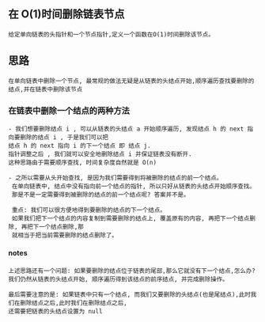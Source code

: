 ## 在 O(1)时间删除链表节点
    给定单向链表的头指针和一个节点指针,定义一个函数在O(1)时间删除该节点。

## 思路
    在单向链表中删除一个节点, 最常规的做法无疑是从链表的头结点开始,顺序遍历查找要删除的结点,并在链表中删除该节点

### 在链表中删除一个结点的两种方法
    - 我们想要删除结点 i , 可以从链表的头结点 a 开始顺序遍历, 发现结点 h 的 next 指向要删除的结点 i , 于是我们可以把
    结点 h 的 next 指向 i 的下一个结点 即 结点 j.
    指针调整之后 , 我们就可以安全地删除结点 i 并保证链表没有断开.
    这种思路由于需要顺序查找, 时间复杂度自然就是 O(n) 
    
    - 之所以需要从头开始查找, 是因为我们需要得到将被删除的结点的前一个结点。
     在单向链表中, 结点中没有指向前一个结点的指针, 所以只好从链表的头结点开始顺序查找。
     那是不是一定需要得到被删除的结点的前一个结点呢? 答案并不是。

     重点: 我们可以很方便地得到要删除的结点的下一个结点。
     如果我们把下一个结点的内容复制到需要删除的结点上, 覆盖原有的内容, 再把下一个结点删除, 再把下一个结点删除,那
     就相当于把当前需要删除的结点删除了。

#### notes 
    上述思路还有一个问题: 如果要删除的结点位于链表的尾部,那么它就没有下一个结点,怎么办?
    我们仍然从链表的头结点开始, 顺序遍历得到该结点的前序结点, 并完成删除操作。

    最后需要注意的是: 如果链表中只有一个结点, 而我们又要删除的头结点(也是尾结点),此时我们在删除结点之后,此时我们在删除结点之后,
    还需要把链表的头结点设置为 null